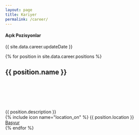 ```yaml
---
layout: page
title: Kariyer
permalink: /career/
---
```


#### Açık Pozisyonlar
{{ site.data.career.updateDate }}

<div class="mdl-grid">

{% for position in site.data.career.positions %}
  <div class="mdl-card position mdl-shadow--2dp">
    <div class="mdl-card__title mdl-card--expand" style="background: url('{{position.thumbnail}}') center no-repeat {% if position.color %}{{position.color}}{% else %}#eee{% endif %}; width: 350px; height: 130px;">
      <h2 class="mdl-card__title-text">{{ position.name }}</h2>
    </div>
    <div class="mdl-card__supporting-text">
      {{ position.description }}
    </div>
    <div class="mdl-card__supporting-text">
      {% include icon name="location_on" %}
      {{ position.location }}
    </div>
    <div class="mdl-card__actions mdl-card--border">
      <a class="dialog-button mdl-button mdl-button--accent mdl-js-button mdl-js-ripple-effect" href="mailto:{{site.career_email}}?subject={{position.name}}">
        Başvur
      </a>
    </div>
  </div>
{% endfor %}

</div>